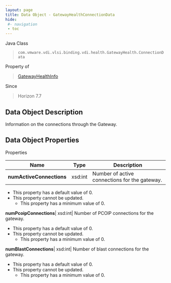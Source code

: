 ```yaml
---
layout: page
title: Data Object - GatewayHealthConnectionData
hide:
 #- navigation
 - toc
---
```






Java Class  
> `com.vmware.vdi.vlsi.binding.vdi.health.GatewayHealth.ConnectionData`

Property of  
> [GatewayHealthInfo](vdi.health.GatewayHealth.GatewayHealthInfo.md#field_detail)

Since  
> Horizon 7.7


## Data Object Description 

Information on the connections through the Gateway. 

## Data Object Properties

Properties

Name |  Type |  Description   
---|---|---  
**numActiveConnections**|  xsd:int|  Number of active connections for the gateway.   


  * This property has a default value of 0.
* This property cannot be updated.
  * This property has a minimum value of 0. 

  
**numPcoipConnections**|  xsd:int|  Number of PCOIP connections for the gateway.   


  * This property has a default value of 0.
* This property cannot be updated.
  * This property has a minimum value of 0. 

  
**numBlastConnections**|  xsd:int|  Number of blast connections for the gateway.   


  * This property has a default value of 0.
* This property cannot be updated.
  * This property has a minimum value of 0. 

  
  
  
   
  
  
